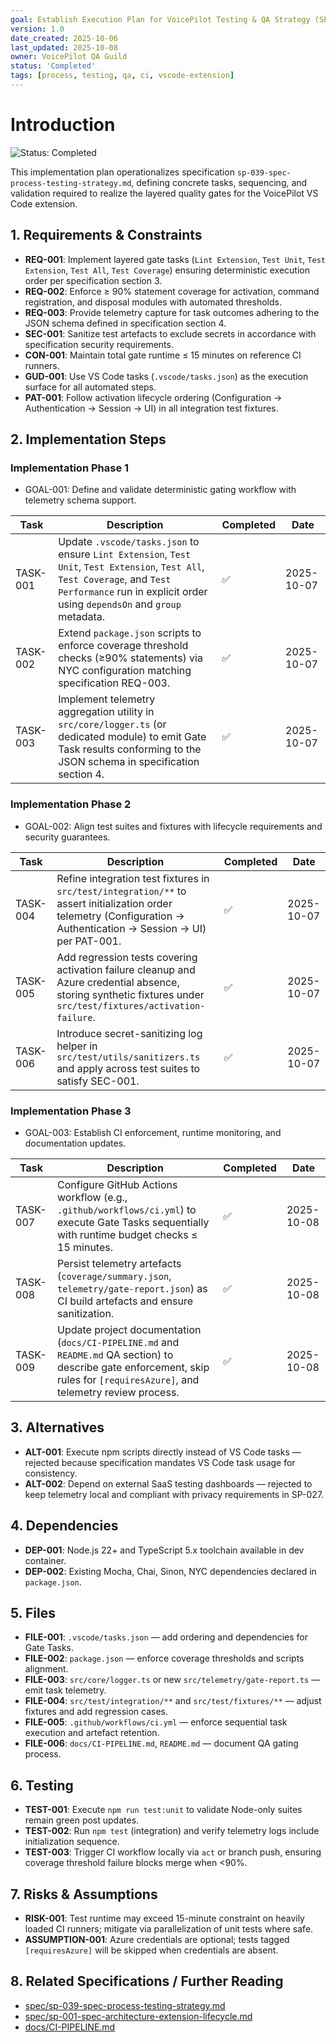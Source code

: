 ```yaml
---
goal: Establish Execution Plan for VoicePilot Testing & QA Strategy (SP-039)
version: 1.0
date_created: 2025-10-06
last_updated: 2025-10-08
owner: VoicePilot QA Guild
status: 'Completed'
tags: [process, testing, qa, ci, vscode-extension]
---
```


# Introduction

![Status: Completed](https://img.shields.io/badge/status-Completed-brightgreen)

This implementation plan operationalizes specification `sp-039-spec-process-testing-strategy.md`, defining concrete tasks, sequencing, and validation required to realize the layered quality gates for the VoicePilot VS Code extension.

## 1. Requirements & Constraints

- **REQ-001**: Implement layered gate tasks (`Lint Extension`, `Test Unit`, `Test Extension`, `Test All`, `Test Coverage`) ensuring deterministic execution order per specification section 3.
- **REQ-002**: Enforce ≥ 90% statement coverage for activation, command registration, and disposal modules with automated thresholds.
- **REQ-003**: Provide telemetry capture for task outcomes adhering to the JSON schema defined in specification section 4.
- **SEC-001**: Sanitize test artefacts to exclude secrets in accordance with specification security requirements.
- **CON-001**: Maintain total gate runtime ≤ 15 minutes on reference CI runners.
- **GUD-001**: Use VS Code tasks (`.vscode/tasks.json`) as the execution surface for all automated steps.
- **PAT-001**: Follow activation lifecycle ordering (Configuration → Authentication → Session → UI) in all integration test fixtures.

## 2. Implementation Steps

### Implementation Phase 1

- GOAL-001: Define and validate deterministic gating workflow with telemetry schema support.

| Task | Description | Completed | Date |
|------|-------------|-----------|------|
| TASK-001 | Update `.vscode/tasks.json` to ensure `Lint Extension`, `Test Unit`, `Test Extension`, `Test All`, `Test Coverage`, and `Test Performance` run in explicit order using `dependsOn` and `group` metadata. | ✅ | 2025-10-07 |
| TASK-002 | Extend `package.json` scripts to enforce coverage threshold checks (≥90% statements) via NYC configuration matching specification REQ-003. | ✅ | 2025-10-07 |
| TASK-003 | Implement telemetry aggregation utility in `src/core/logger.ts` (or dedicated module) to emit Gate Task results conforming to the JSON schema in specification section 4. | ✅ | 2025-10-07 |

### Implementation Phase 2

- GOAL-002: Align test suites and fixtures with lifecycle requirements and security guarantees.

| Task | Description | Completed | Date |
|------|-------------|-----------|------|
| TASK-004 | Refine integration test fixtures in `src/test/integration/**` to assert initialization order telemetry (Configuration → Authentication → Session → UI) per PAT-001. | ✅ | 2025-10-07 |
| TASK-005 | Add regression tests covering activation failure cleanup and Azure credential absence, storing synthetic fixtures under `src/test/fixtures/activation-failure`. | ✅ | 2025-10-07 |
| TASK-006 | Introduce secret-sanitizing log helper in `src/test/utils/sanitizers.ts` and apply across test suites to satisfy SEC-001. | ✅ | 2025-10-07 |

### Implementation Phase 3

- GOAL-003: Establish CI enforcement, runtime monitoring, and documentation updates.

| Task | Description | Completed | Date |
|------|-------------|-----------|------|
| TASK-007 | Configure GitHub Actions workflow (e.g., `.github/workflows/ci.yml`) to execute Gate Tasks sequentially with runtime budget checks ≤ 15 minutes. | ✅ | 2025-10-08 |
| TASK-008 | Persist telemetry artefacts (`coverage/summary.json`, `telemetry/gate-report.json`) as CI build artefacts and ensure sanitization. | ✅ | 2025-10-08 |
| TASK-009 | Update project documentation (`docs/CI-PIPELINE.md` and `README.md` QA section) to describe gate enforcement, skip rules for `[requiresAzure]`, and telemetry review process. | ✅ | 2025-10-08 |

## 3. Alternatives

- **ALT-001**: Execute npm scripts directly instead of VS Code tasks — rejected because specification mandates VS Code task usage for consistency.
- **ALT-002**: Depend on external SaaS testing dashboards — rejected to keep telemetry local and compliant with privacy requirements in SP-027.

## 4. Dependencies

- **DEP-001**: Node.js 22+ and TypeScript 5.x toolchain available in dev container.
- **DEP-002**: Existing Mocha, Chai, Sinon, NYC dependencies declared in `package.json`.

## 5. Files

- **FILE-001**: `.vscode/tasks.json` — add ordering and dependencies for Gate Tasks.
- **FILE-002**: `package.json` — enforce coverage thresholds and scripts alignment.
- **FILE-003**: `src/core/logger.ts` or new `src/telemetry/gate-report.ts` — emit task telemetry.
- **FILE-004**: `src/test/integration/**` and `src/test/fixtures/**` — adjust fixtures and add regression cases.
- **FILE-005**: `.github/workflows/ci.yml` — enforce sequential task execution and artefact retention.
- **FILE-006**: `docs/CI-PIPELINE.md`, `README.md` — document QA gating process.

## 6. Testing

- **TEST-001**: Execute `npm run test:unit` to validate Node-only suites remain green post updates.
- **TEST-002**: Run `npm test` (integration) and verify telemetry logs include initialization sequence.
- **TEST-003**: Trigger CI workflow locally via `act` or branch push, ensuring coverage threshold failure blocks merge when <90%.

## 7. Risks & Assumptions

- **RISK-001**: Test runtime may exceed 15-minute constraint on heavily loaded CI runners; mitigate via parallelization of unit tests where safe.
- **ASSUMPTION-001**: Azure credentials are optional; tests tagged `[requiresAzure]` will be skipped when credentials are absent.

## 8. Related Specifications / Further Reading

- [spec/sp-039-spec-process-testing-strategy.md](../spec/sp-039-spec-process-testing-strategy.md)
- [spec/sp-001-spec-architecture-extension-lifecycle.md](../spec/sp-001-spec-architecture-extension-lifecycle.md)
- [docs/CI-PIPELINE.md](../docs/CI-PIPELINE.md)
